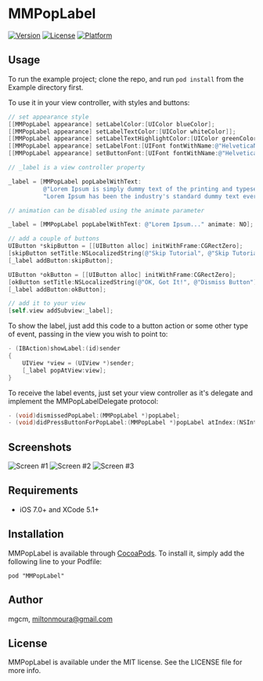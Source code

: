 # MMPopLabel

[![Version](https://img.shields.io/cocoapods/v/MMPopLabel.svg?style=flat)](http://cocoadocs.org/docsets/MMPopLabel)
[![License](https://img.shields.io/cocoapods/l/MMPopLabel.svg?style=flat)](http://cocoadocs.org/docsets/MMPopLabel)
[![Platform](https://img.shields.io/cocoapods/p/MMPopLabel.svg?style=flat)](http://cocoadocs.org/docsets/MMPopLabel)

## Usage

To run the example project; clone the repo, and run `pod install` from the Example directory first.

To use it in your view controller, with styles and buttons:

```objective-c
// set appearance style
[[MMPopLabel appearance] setLabelColor:[UIColor blueColor];
[[MMPopLabel appearance] setLabelTextColor:[UIColor whiteColor]];
[[MMPopLabel appearance] setLabelTextHighlightColor:[UIColor greenColor]];
[[MMPopLabel appearance] setLabelFont:[UIFont fontWithName:@"HelveticaNeue-Light" size:12.0f]];
[[MMPopLabel appearance] setButtonFont:[UIFont fontWithName:@"HelveticaNeue" size:12.0f]];

// _label is a view controller property

_label = [MMPopLabel popLabelWithText:
          @"Lorem Ipsum is simply dummy text of the printing and typesetting industry. "
          "Lorem Ipsum has been the industry's standard dummy text ever since the 1500s."];

// animation can be disabled using the animate parameter

_label = [MMPopLabel popLabelWithText: @"Lorem Ipsum..." animate: NO];

// add a couple of buttons
UIButton *skipButton = [[UIButton alloc] initWithFrame:CGRectZero];
[skipButton setTitle:NSLocalizedString(@"Skip Tutorial", @"Skip Tutorial Button") forState:UIControlStateNormal];
[_label addButton:skipButton];

UIButton *okButton = [[UIButton alloc] initWithFrame:CGRectZero];
[okButton setTitle:NSLocalizedString(@"OK, Got It!", @"Dismiss Button") forState:UIControlStateNormal];
[_label addButton:okButton];

// add it to your view
[self.view addSubview:_label];
```

To show the label, just add this code to a button action or some other type of event, passing in the view you wish to point to:

```objective-c
- (IBAction)showLabel:(id)sender
{
	UIView *view = (UIView *)sender;
    [_label popAtView:view];
}
```

To receive the label events, just set your view controller as it's delegate and implement the MMPopLabelDelegate protocol:

```objective-c
- (void)dismissedPopLabel:(MMPopLabel *)popLabel;
- (void)didPressButtonForPopLabel:(MMPopLabel *)popLabel atIndex:(NSInteger)index;
```

## Screenshots

![Screen #1](https://raw.githubusercontent.com/mgcm/MMPopLabel/master/Assets/MMPopLabel-1.png)
![Screen #2](https://raw.githubusercontent.com/mgcm/MMPopLabel/master/Assets/MMPopLabel-2.png)
![Screen #3](https://raw.githubusercontent.com/mgcm/MMPopLabel/master/Assets/MMPopLabel-3.png)

## Requirements

* iOS 7.0+ and XCode 5.1+

## Installation

MMPopLabel is available through [CocoaPods](http://cocoapods.org). To install
it, simply add the following line to your Podfile:

    pod "MMPopLabel"

## Author

mgcm, miltonmoura@gmail.com

## License

MMPopLabel is available under the MIT license. See the LICENSE file for more info.

